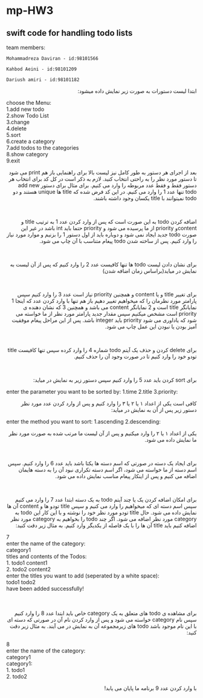 # mp-HW3
## swift code for handling todo lists<br />
team members:

    Mohammadreza Daviran - id:98101566
    
    Kahbod Aeini - id:98101209

    Dariush amiri - id:98101182

<p dir="rtl">
ابتدا لیست دستورات به صورت زیر نمایش داده میشود: <br />
</p>

choose the Menu: <br />
1.add new todo <br />
2.show Todo List <br />
3.change <br />
4.delete <br />
5.sort <br />
6.create a category <br />
7.add todos to the categories <br />
8.show category <br />
9.exit<br />


<p dir="rtl">
بعد از اجرای هر دستور به طور کامل نیز لیست بالا برای راهنمایی باز هم print می شود تا دستور مورد نظر را به راحتی انتخاب کنید. لازم به ذکر است در کل کد برای انتخاب هر دستور فقط و فقط عدد مربوطه را وارد می کنیم. برای مثال برای دستور add new todo تنها عدد 1 را وارد می کنیم. در این کد فرض شده که title ها unique هستند و دو todo نمیتوانند با title یکسان وجود داشته باشند.
</p>

<br />
<p dir="rtl">
اضافه کردن todo به این صورت است که پس از وارد کردن عدد 1 به ترتیب title و contentو priority از ما پرسیده می شود و priority حتما باید int باشد در غیر این صورت todo جدید ایجاد نمی شود و دوباره باید از اول دستور 1 را بزنیم و موارد مورد نیاز را وارد کنیم. پس از ساخته شدن todo پیغام متناسب با آن چاپ می شود.
</p>

<br />
<p dir="rtl">
برای نشان دادن لیست todo ها تنها کافیست عدد 2 را وارد کنیم که پس از آن لیست به نمایش در میاید(براساس زمان اضافه شدن)
</p>

<br />
<p dir="rtl">
برای تغییر title و یا content و همچنین priority نیاز است عدد 3 را وارد کنیم سپس پارامتر مورد نظرمان را که میخواهیم تغییر دهیم باز هم تنها با وارد کردن عدد که اینجا 1 نمایانگر title است و 2 نمایانگر content می باشد و همچنین 3 که نشان دهنده ی priority است مشخص میکنیم سپس مقدار جدید پارامتر مورد نظر از ما خواسته می شود که یاداوری می شود priority باید integer باشد. پس از این مراحل پیغام موفقیت آمیز بودن یا نبودن این عمل چاپ می شود.
</p>

<br />
<p dir="rtl">
برای delete کردن و حذف یک آیتم todo شماره 4 را وارد کرده سپس تنها کافیست title تودو خود را وارد کنیم تا در صورت وجود آن را حذف کنیم.
</p>

<br />
<p dir="rtl">
برای sort کردن باید عدد 5 را وارد کنیم سپس دستور زیر به نمایش در میاید:
</p>
enter the parameter you want to be sorted by: 1.time 2.title 3.priority: <br />
<p dir="rtl">
کافی است یکی از اعداد ۱ یا ۲ یا ۳ را وارد کنیم و پس از وارد کردن عدد مورد نظر دستور زیر پس از آن به نمایش در میاید: 
</p>
enter the method you want to sort: 1.ascending 2.descending: <br />
<p dir="rtl">
یکی از اعداد ۱ یا ۲ را وارد میکنیم و پس از آن لیست ما مرتب شده به صورت مورد نظر ما نمایش داده می شود.
</p>

<br />
<p dir="rtl">
برای ایجاد یک دسته در صورتی که اسم دسته ها یکتا باشد باید عدد 6 را وارد کنیم. سپس اسم دسته از ما خواسته می شود، اگر اسم دسته تکراری نبود آن را به دسته هایمان اضافه می کنیم و پس از اینکار پیغام مناسب نمایش داده می شود.
</p>

<br />
<p dir="rtl">
برای امکان اضافه کردن یک یا چند آیتم todo به یک دسته ابتدا عدد 7 را وارد می کنیم سپس اسم دسته ای که میخواهیم را وارد می کنیم و سپس title تودو ها و content آن ها نمایش داده می شود. حال title تودو مورد نظر خود را نوشته و با این کار این todo به category مورد نظر اضافه می شود. اگر چند todo را بخواهیم به category مورد نظر اضافه کنیم باید title آن ها را با یک فاصله از یکدیگر وارد کنیم. به مثال زیر دقت کنید:
</p>
7<br />
enter the name of the category: <br />
category1<br />
titles and contents of the Todos:<br />
1. todo1 content1<br />
2. todo2 content2<br />
enter the titles you want to add (seperated by a white space): <br />
todo1 todo2<br />
have been added successfully! <br />
<br />

<br />
<p dir="rtl">
برای مشاهده ی todo های متعلق به یک category خاص باید ابتدا عدد 8 را وارد کنیم سپس نام category خواسته می شود و پس از وارد کردن نام آن در صورتی که دسته ای با این نام موجود باشد todo های زیرمجموعه آن به نمایش در می آیند.  به مثال زیر دقت کنید:
</p>
8<br />
enter the name of the category: <br />
category1<br />
category1: <br />
    1. todo1<br />
    2. todo2<br />

<p dir="rtl">
با وارد کردن عدد 9 برنامه ما پایان می یابد!
</p>
